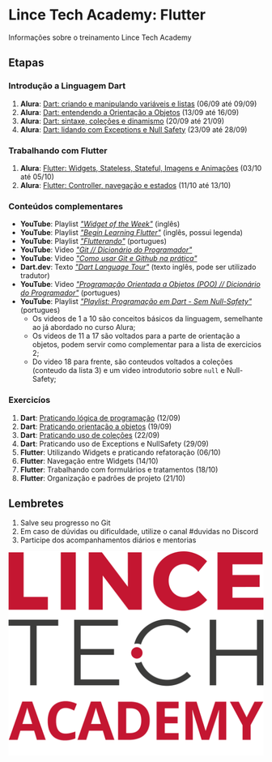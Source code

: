 # Lince Tech Academy: Flutter
Informações sobre o treinamento Lince Tech Academy

## Etapas

### Introdução a Linguagem Dart
 1. __Alura__: [Dart: criando e manipulando variáveis e listas](https://www.alura.com.br/curso-online-dart-variaveis-listas) (06/09 até 09/09)
 2. __Alura__: [Dart: entendendo a Orientação a Objetos](https://www.alura.com.br/curso-online-dart-entendendo-orientacao-objetos) (13/09 até 16/09)
 3. __Alura__: [Dart: sintaxe, coleções e dinamismo](https://www.alura.com.br/curso-online-dart-sintaxe-colecoes-dinamismo) (20/09 até 21/09)
 4. __Alura__: [Dart: lidando com Exceptions e Null Safety](https://www.alura.com.br/curso-online-dart-lidando-exceptions-null-safety) (23/09 até 28/09)
 
### Trabalhando com Flutter
 1. __Alura__: [Flutter: Widgets, Stateless, Stateful, Imagens e Animações](https://www.alura.com.br/curso-online-flutter-widgets-stateless-stateful-imagens-animacoes) (03/10 até 05/10)
 2. __Alura__: [Flutter: Controller, navegação e estados](https://www.alura.com.br/curso-online-flutter-controller-navegacao-estados) (11/10 até 13/10)
 
### Conteúdos complementares
 - __YouTube__: Playlist [_"Widget of the Week"_](https://www.youtube.com/playlist?list=PLjxrf2q8roU23XGwz3Km7sQZFTdB996iG) (inglês)
 - __YouTube__: Playlist [_"Begin Learning Flutter"_](https://youtube.com/playlist?list=PLjxrf2q8roU3wk7CDw4RfV3mEwOJbjx1k) (inglês, possui legenda)
 - __YouTube__: Playlist [_"Flutterando"_](https://www.youtube.com/playlist?list=PLlBnICoI-g-fuy5jZiCufhFip1BlBswI7) (portugues)
 - __YouTube__: Video [_"Git // Dicionário do Programador"_](https://www.youtube.com/watch?v=za5KWZ5pRag&ab_channel=C%C3%B3digoFonteTV)
 - __YouTube__: Video [_"Como usar Git e Github na prática"_](https://www.youtube.com/watch?v=2alg7MQ6_sI&ab_channel=Rocketseat)
 - __Dart.dev__: Texto [_"Dart Language Tour"_](https://dart.dev/guides/language/language-tour) (texto inglês, pode ser utilizado tradutor)
 - __YouTube__: Video [_"Programação Orientada a Objetos (POO) // Dicionário do Programador"_](https://www.youtube.com/watch?v=QY0Kdg83orY&ab_channel=C%C3%B3digoFonteTV) (portugues)
 - __YouTube__: Playlist [_"Playlist: Programação em Dart - Sem Null-Safety"_](https://youtube.com/playlist?list=PLR5GUTqrcwXhVV-jNR38vfAZabkmGGKfO) (portugues)
   - Os videos de 1 a 10 são conceitos básicos da linguagem, semelhante ao já abordado no curso Alura;
   - Os videos de 11 a 17 são voltados para a parte de orientação a objetos, podem servir como complementar para a lista de exercicios 2;
   - Do video 18 para frente, são conteudos voltados a coleções (conteudo da lista 3) e um video introdutorio sobre `null` e Null-Safety;
 
### Exercicíos
 1. __Dart__: [Praticando lógica de programação](/EXERCICIOS_1.md) (12/09)
 2. __Dart__: [Praticando orientação a objetos](/EXERCICIOS_2.md) (19/09)
 3. __Dart__: [Praticando uso de coleções](/EXERCICIOS_3.md) (22/09)
 4. __Dart__: Praticando uso de Exceptions e NullSafety (29/09)
 5. __Flutter__: Utilizando Widgets e praticando refatoração (06/10)
 6. __Flutter__: Navegação entre Widgets (14/10)
 7. __Flutter__: Trabalhando com formulários e tratamentos (18/10)
 8. __Flutter__: Organização e padrões de projeto (21/10)

## Lembretes

1. Salve seu progresso no Git
2. Em caso de dúvidas ou dificuldade, utilize o canal #duvidas no Discord
3. Participe dos acompanhamentos diários e mentorias

![Logo Lince Tech Academy](LINCE%20TECH%20ACADEMY.png "Lince Tech Academy")
